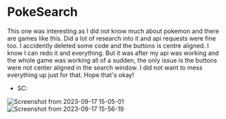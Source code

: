 # PokeSearch

This one was interesting as I did not know much about pokemon and there are games like this. Did a lot of research into it and api requests were fine too. I accidently deleted some code and the buttons is centre aligned. I know I can redo it and everything. But it was after my api was working and the whole game was working all of a sudden, the only issue is the buttons were not center aligned in the search window. I did not want to mess everything up just for that. Hope that's okay!

- SC:

![Screenshot from 2023-09-17 15-05-01](https://github.com/pn1616/amfoss_tasks/assets/143744137/89e8ddbe-dc6d-4869-913a-f394e6cd1557)
![Screenshot from 2023-09-17 15-56-19](https://github.com/pn1616/amfoss_tasks/assets/143744137/38abcad0-f2bf-474d-8712-24aa6ea0e64e)

